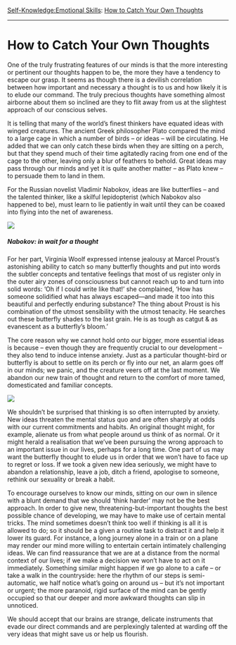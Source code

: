 [Self-Knowledge:](https://www.theschooloflife.com/thebookoflife/category/self-knowledge/)[Emotional Skills](https://www.theschooloflife.com/thebookoflife/category/self-knowledge/emotional-skills/): [How to Catch Your Own Thoughts](https://www.theschooloflife.com/thebookoflife/how-to-catch-your-own-thoughts/)

* * *

# How to Catch Your Own Thoughts

One of the truly frustrating features of our minds is that the more interesting or pertinent our thoughts happen to be, the more they have a tendency to escape our grasp. It seems as though there is a devilish correlation between how important and necessary a thought is to us and how likely it is to elude our command. The truly precious thoughts have something almost airborne about them so inclined are they to flit away from us at the slightest approach of our conscious selves.

It is telling that many of the world’s finest thinkers have equated ideas with winged creatures. The ancient Greek philosopher Plato compared the mind to a large cage in which a number of birds – or ideas – will be circulating. He added that we can only catch these birds when they are sitting on a perch, but that they spend much of their time agitatedly racing from one end of the cage to the other, leaving only a blur of feathers to behold. Great ideas may pass through our minds and yet it is quite another matter – as Plato knew – to persuade them to land in them.

For the Russian novelist Vladimir Nabokov, ideas are like butterflies – and the talented thinker, like a skilful lepidopterist (which Nabokov also happened to be), must learn to lie patiently in wait until they can be coaxed into flying into the net of awareness.

![](https://www.theschooloflife.com/thebookoflife/wp-content/uploads/2018/10/nabNet.jpg)

##### Nabokov: in wait for a thought

For her part, Virginia Woolf expressed intense jealousy at Marcel Proust’s astonishing ability to catch so many butterfly thoughts and put into words the subtler concepts and tentative feelings that most of us register only in the outer airy zones of consciousness but cannot reach up to and turn into solid words: ‘Oh if I could write like that!’ she complained, ‘How has someone solidified what has always escaped—and made it too into this beautiful and perfectly enduring substance? The thing about Proust is his combination of the utmost sensibility with the utmost tenacity. He searches out these butterfly shades to the last grain. He is as tough as catgut & as evanescent as a butterfly’s bloom.’

The core reason why we cannot hold onto our bigger, more essential ideas is because – even though they are frequently crucial to our development – they also tend to induce intense anxiety. Just as a particular thought-bird or butterfly is about to settle on its perch or fly into our net, an alarm goes off in our minds; we panic, and the creature veers off at the last moment. We abandon our new train of thought and return to the comfort of more tamed, domesticated and familiar concepts.

![](https://www.theschooloflife.com/thebookoflife/wp-content/uploads/2018/10/George_Charles_Beresford_-_Virginia_Woolf_in_1902_-_Restoration-1.jpg)

We shouldn’t be surprised that thinking is so often interrupted by anxiety. New ideas threaten the mental status quo and are often sharply at odds with our current commitments and habits. An original thought might, for example, alienate us from what people around us think of as normal. Or it might herald a realisation that we’ve been pursuing the wrong approach to an important issue in our lives, perhaps for a long time. One part of us may want the butterfly thought to elude us in order that we won’t have to face up to regret or loss. If we took a given new idea seriously, we might have to abandon a relationship, leave a job, ditch a friend, apologise to someone, rethink our sexuality or break a habit.

To encourage ourselves to know our minds, sitting on our own in silence with a blunt demand that we should ‘think harder’ may not be the best approach. In order to give new, threatening-but-important thoughts the best possible chance of developing, we may have to make use of certain mental tricks. The mind sometimes doesn’t think too well if thinking is all it is allowed to do; so it should be a given a routine task to distract it and help it lower its guard. For instance, a long journey alone in a train or on a plane may render our mind more willing to entertain certain intimately challenging ideas. We can find reassurance that we are at a distance from the normal context of our lives; if we make a decision we won’t have to act on it immediately. Something similar might happen if we go alone to a cafe – or take a walk in the countryside: here the rhythm of our steps is semi-automatic, we half notice what’s going on around us – but it’s not important or urgent; the more paranoid, rigid surface of the mind can be gently occupied so that our deeper and more awkward thoughts can slip in unnoticed.

We should accept that our brains are strange, delicate instruments that evade our direct commands and are perplexingly talented at warding off the very ideas that might save us or help us flourish.
